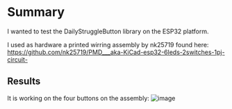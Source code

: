# Summary
I wanted to test the DailyStruggleButton library on the ESP32 platform.

I used as hardware a printed wirring assembly by nk25719 found here:  
https://github.com/nk25719/PMD___aka-KiCad-esp32-6leds-2switches-1pj-circuit-

## Results
It is working on the four buttons on the assembly:
![image](https://github.com/user-attachments/assets/01dd199c-c88a-4fa9-af65-20361b953998)
